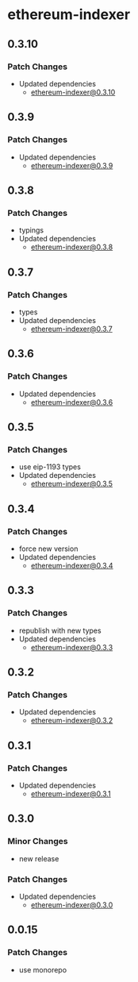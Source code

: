 # ethereum-indexer

## 0.3.10

### Patch Changes

- Updated dependencies
  - ethereum-indexer@0.3.10

## 0.3.9

### Patch Changes

- Updated dependencies
  - ethereum-indexer@0.3.9

## 0.3.8

### Patch Changes

- typings
- Updated dependencies
  - ethereum-indexer@0.3.8

## 0.3.7

### Patch Changes

- types
- Updated dependencies
  - ethereum-indexer@0.3.7

## 0.3.6

### Patch Changes

- Updated dependencies
  - ethereum-indexer@0.3.6

## 0.3.5

### Patch Changes

- use eip-1193 types
- Updated dependencies
  - ethereum-indexer@0.3.5

## 0.3.4

### Patch Changes

- force new version
- Updated dependencies
  - ethereum-indexer@0.3.4

## 0.3.3

### Patch Changes

- republish with new types
- Updated dependencies
  - ethereum-indexer@0.3.3

## 0.3.2

### Patch Changes

- Updated dependencies
  - ethereum-indexer@0.3.2

## 0.3.1

### Patch Changes

- Updated dependencies
  - ethereum-indexer@0.3.1

## 0.3.0

### Minor Changes

- new release

### Patch Changes

- Updated dependencies
  - ethereum-indexer@0.3.0

## 0.0.15

### Patch Changes

- use monorepo
